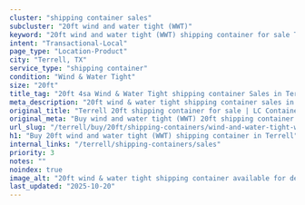 ```yaml
---
cluster: "shipping container sales"
subcluster: "20ft wind and water tight (WWT)"
keyword: "20ft wind and water tight (WWT) shipping container for sale Terrell, TX"
intent: "Transactional-Local"
page_type: "Location-Product"
city: "Terrell, TX"
service_type: "shipping container"
condition: "Wind & Water Tight"
size: "20ft"
title_tag: "20ft 4sa Wind & Water Tight shipping container Sales in Terrell | LC Container"
meta_description: "20ft wind & water tight shipping container sales in Terrell. Fast delivery, competitive pricing. Serving shipping containers area. Quote ID: 7HI. Call (214) 524-4168 for your free quote today."
original_title: "Terrell 20ft shipping container for sale | LC Container"
original_meta: "Buy wind and water tight (WWT) 20ft shipping container sale with local delivery in Terrell, TX. LC Container — local Since 2003. Request a fast quote today."
url_slug: "/terrell/buy/20ft/shipping-containers/wind-and-water-tight-wwt"
h1: "Buy 20ft wind and water tight (WWT) shipping container in Terrell"
internal_links: "/terrell/shipping-containers/sales"
priority: 3
notes: ""
noindex: true
image_alt: "20ft wind & water tight shipping container available for delivery in Terrell"
last_updated: "2025-10-20"
---
```


<!-- TODO: Add unique city/inventory copy, images, and internal links here. -->
